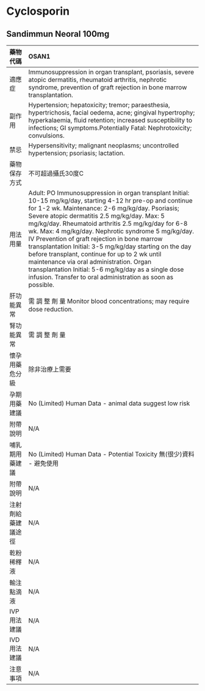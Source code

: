 # Cyclosporin

## Sandimmun Neoral 100mg

| 藥物代碼 | OSAN1 |
| :--- | :--- |
| 適應症 | Immunosuppression in organ transplant, psoriasis, severe atopic dermatitis, rheumatoid arthritis, nephrotic syndrome, prevention of graft rejection in bone marrow transplantation. |
| 副作用 | Hypertension; hepatoxicity; tremor; paraesthesia, hypertrichosis, facial oedema, acne; gingival hypertrophy; hyperkalaemia, fluid retention; increased susceptibility to infections; GI symptoms.Potentially Fatal: Nephrotoxicity; convulsions. |
| 禁忌 | Hypersensitivity; malignant neoplasms; uncontrolled hypertension; psoriasis; lactation. |
| 藥物保存方式 | 不可超過攝氏30度C |
| 用法用量 | Adult: PO Immunosuppression in organ transplant Initial: 10-15 mg/kg/day, starting 4-12 hr pre-op and continue for 1-2 wk. Maintenance: 2-6 mg/kg/day. Psoriasis; Severe atopic dermatitis 2.5 mg/kg/day. Max: 5 mg/kg/day. Rheumatoid arthritis 2.5 mg/kg/day for 6-8 wk. Max: 4 mg/kg/day. Nephrotic syndrome 5 mg/kg/day. IV Prevention of graft rejection in bone marrow transplantation Initial: 3-5 mg/kg/day starting on the day before transplant, continue for up to 2 wk until maintenance via oral administration. Organ transplantation Initial: 5-6 mg/kg/day as a single dose infusion. Transfer to oral administration as soon as possible. |
| 肝功能異常 | 需 調 整 劑 量  Monitor blood concentrations; may require dose reduction. |
| 腎功能異常 | 需 調 整 劑 量 |
| 懷孕用藥危分級 | 除非治療上需要 |
| 孕期用藥建議 | No \(Limited\) Human Data - animal data suggest low risk |
| 附帶說明 | N/A |
| 哺乳期用藥建議 | No \(Limited\) Human Data - Potential Toxicity 無\(很少\)資料 - 避免使用 |
| 附帶說明 | N/A |
| 注射劑給藥建議途徑 | N/A |
| 乾粉稀釋液 | N/A |
| 輸注點滴液 | N/A |
| IVP 用法建議 | N/A |
| IVD 用法建議 | N/A |
| 注意事項 | N/A |

